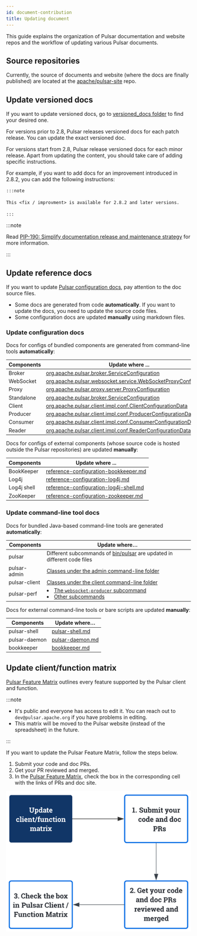 ```yaml
---
id: document-contribution
title: Updating document
---
```


This guide explains the organization of Pulsar documentation and website repos and the workflow of updating various Pulsar documents.

## Source repositories

Currently, the source of documents and website (where the docs are finally published) are located at the [apache/pulsar-site](https://github.com/apache/pulsar-site) repo.

## Update versioned docs

If you want to update versioned docs, go to [versioned_docs folder](https://github.com/apache/pulsar-site/tree/main/versioned_docs) to find your desired one.

For versions prior to 2.8, Pulsar releases versioned docs for each patch release. You can update the exact versioned doc.

For versions start from 2.8, Pulsar release versioned docs for each minor release. Apart from updating the content, you should take care of adding specific instructions.

For example, if you want to add docs for an improvement introduced in 2.8.2, you can add the following instructions:

```
:::note

This <fix / improvment> is available for 2.8.2 and later versions.

:::
```

:::note

Read [PIP-190: Simplify documentation release and maintenance strategy](https://github.com/apache/pulsar/issues/16637) for more information.

:::

## Update reference docs

If you want to update [Pulsar configuration docs](https://pulsar.apache.org/reference/#/latest/), pay attention to the doc source files.

- Some docs are generated from code **automatically**. If you want to update the docs, you need to update the source code files.
- Some configuration docs are updated **manually** using markdown files.

### Update configuration docs

Docs for configs of bundled components are generated from command-line tools **automatically**:

| Components | Update where ...                                                                                                                                                                                                    |
|------------|---------------------------------------------------------------------------------------------------------------------------------------------------------------------------------------------------------------------|
| Broker     | [org.apache.pulsar.broker.ServiceConfiguration](https://github.com/apache/pulsar/blob/master/pulsar-broker-common/src/main/java/org/apache/pulsar/broker/ServiceConfiguration.java)                                 |
| WebSocket  | [org.apache.pulsar.websocket.service.WebSocketProxyConfiguration](https://github.com/apache/pulsar/blob/master/pulsar-websocket/src/main/java/org/apache/pulsar/websocket/service/WebSocketProxyConfiguration.java) |
| Proxy      | [org.apache.pulsar.proxy.server.ProxyConfiguration](https://github.com/apache/pulsar/blob/master/pulsar-proxy/src/main/java/org/apache/pulsar/proxy/server/ProxyConfiguration.java)                                 |
| Standalone | [org.apache.pulsar.broker.ServiceConfiguration](https://github.com/apache/pulsar/blob/master/pulsar-broker-common/src/main/java/org/apache/pulsar/broker/ServiceConfiguration.java)                                 |
| Client     | [org.apache.pulsar.client.impl.conf.ClientConfigurationData](https://github.com/apache/pulsar/blob/master/pulsar-client/src/main/java/org/apache/pulsar/client/impl/conf/ClientConfigurationData.java)              |
| Producer   | [org.apache.pulsar.client.impl.conf.ProducerConfigurationData](https://github.com/apache/pulsar/blob/master/pulsar-client/src/main/java/org/apache/pulsar/client/impl/conf/ProducerConfigurationData.java)          |
| Consumer   | [org.apache.pulsar.client.impl.conf.ConsumerConfigurationData](https://github.com/apache/pulsar/blob/master/pulsar-client/src/main/java/org/apache/pulsar/client/impl/conf/ConsumerConfigurationData.java)          |
| Reader     | [org.apache.pulsar.client.impl.conf.ReaderConfigurationData](https://github.com/apache/pulsar/blob/master/pulsar-client/src/main/java/org/apache/pulsar/client/impl/conf/ReaderConfigurationData.java)              |

Docs for configs of external components (whose source code is hosted outside the Pulsar repositories) are updated **manually**:

| Components  | Update where ...                                                                                                                                                                 |
|-------------|----------------------------------------------------------------------------------------------------------------------------------------------------------------------------------|
| BookKeeper  | [reference-configuration-bookkeeper.md](https://github.com/apache/pulsar-site/blob/main/site2/website-next/static/reference/next/config/reference-configuration-bookkeeper.md)   |
| Log4j       | [reference-configuration-log4j.md](https://github.com/apache/pulsar-site/blob/main/site2/website-next/static/reference/next/config/reference-configuration-log4j.md)             |
| Log4j shell | [reference-configuration-log4j-shell.md](https://github.com/apache/pulsar-site/blob/main/site2/website-next/static/reference/next/config/reference-configuration-log4j-shell.md) |
| ZooKeeper   | [reference-configuration-zookeeper.md](https://github.com/apache/pulsar-site/blob/main/site2/website-next/static/reference/next/config/reference-configuration-zookeeper.md)     |

### Update command-line tool docs

Docs for bundled Java-based command-line tools are generated **automatically**:

| Components    | Update where…                                                                                                                                                                                                                                                                                             |
|---------------|-----------------------------------------------------------------------------------------------------------------------------------------------------------------------------------------------------------------------------------------------------------------------------------------------------------|
| pulsar        | Different subcommands of [bin/pulsar](https://github.com/apache/pulsar/blob/master/bin/pulsar) are updated in different code files                                                                                                                                                                        |
| pulsar-admin  | [Classes under the admin command-line folder](https://github.com/apache/pulsar/tree/master/pulsar-client-tools/src/main/java/org/apache/pulsar/admin/cli)                                                                                                                                                 |
| pulsar-client | [Classes under the client command-line folder](https://github.com/apache/pulsar/tree/master/pulsar-client-tools/src/main/java/org/apache/pulsar/client/cli)                                                                                                                                               |
| pulsar-perf   | <li>[The `websocket-producer` subcommand](https://github.com/apache/pulsar/tree/master/pulsar-testclient/src/main/java/org/apache/pulsar/proxy/socket/client)</li><li>[Other subcommands](https://github.com/apache/pulsar/tree/master/pulsar-testclient/src/main/java/org/apache/pulsar/testclient)</li> |

Docs for external command-line tools or bare scripts are updated **manually**:

| Components    | Update where…                                                                                                                               |
|---------------|---------------------------------------------------------------------------------------------------------------------------------------------|
| pulsar-shell  | [pulsar-shell.md](https://github.com/apache/pulsar-site/blob/main/site2/website-next/static/reference/next/pulsar-shell/pulsar-shell.md)    |
| pulsar-daemon | [pulsar-daemon.md](https://github.com/apache/pulsar-site/blob/main/site2/website-next/static/reference/next/pulsar-daemon/pulsar-daemon.md) |
| bookkeeper    | [bookkeeper.md](https://github.com/apache/pulsar-site/blob/main/site2/website-next/static/reference/next/bookkeeper/bookkeeper.md)          |

## Update client/function matrix

[Pulsar Feature Matrix](https://docs.google.com/spreadsheets/d/1YHYTkIXR8-Ql103u-IMI18TXLlGStK8uJjDsOOA0T20/edit#gid=1784579914) outlines every feature supported by the Pulsar client and function.

:::note

* It's public and everyone has access to edit it. You can reach out to `dev@pulsar.apache.org` if you have problems in editing.
* This matrix will be moved to the Pulsar website (instead of the spreadsheet) in the future.

:::

If you want to update the Pulsar Feature Matrix, follow the steps below.

1. Submit your code and doc PRs.
2. Get your PR reviewed and merged.
3. In the [Pulsar Feature Matrix](https://docs.google.com/spreadsheets/d/1YHYTkIXR8-Ql103u-IMI18TXLlGStK8uJjDsOOA0T20/edit#gid=1784579914), check the box in the corresponding cell with the links of PRs and doc site.

![Client Feature Matrix Workflow](assets/client-matrix-workflow.png)
